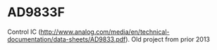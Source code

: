 # AD9833F

Control IC (http://www.analog.com/media/en/technical-documentation/data-sheets/AD9833.pdf). Old project from prior 2013
